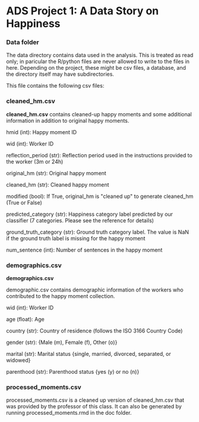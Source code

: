 # ADS Project 1: A Data Story on Happiness
### Data folder

The data directory contains data used in the analysis. This is treated as read only; in paricular the R/python files are never allowed to write to the files in here. Depending on the project, these might be csv files, a database, and the directory itself may have subdirectories.

This file contains the following csv files:

### cleaned_hm.csv


**cleaned_hm.csv** contains cleaned-up happy moments and some additional information in addition to original happy moments.

hmid (int): Happy moment ID

wid (int): Worker ID

reflection_period (str): Reflection period used in the instructions provided to the worker (3m or 24h)

original_hm (str): Original happy moment

cleaned_hm (str): Cleaned happy moment

modified (bool): If True, original_hm is "cleaned up" to generate cleaned_hm (True or False)

predicted_category (str): Happiness category label predicted by our classifier (7 categories. Please see the reference for details)

ground_truth_category (str): Ground truth category label. The value is NaN if the ground truth label is missing for the happy moment

num_sentence (int): Number of sentences in the happy moment


### demographics.csv

**demographics.csv**

demographic.csv contains demographic information of the workers who contributed to the happy moment collection.

wid (int): Worker ID

age (float): Age

country (str): Country of residence (follows the ISO 3166 Country Code)

gender (str): {Male (m), Female (f), Other (o)}

marital (str): Marital status {single, married, divorced, separated, or widowed}

parenthood (str): Parenthood status {yes (y) or no (n)}

### processed_moments.csv

processed_moments.csv is a cleaned up version of cleaned_hm.csv that was provided by the professor of this class. It can also be generated by running processed_moments.rmd in the doc folder.
